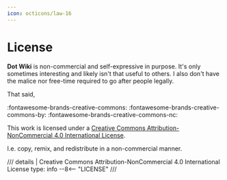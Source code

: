 ```yaml
---
icon: octicons/law-16
---
```


# License

__Dot Wiki__ is non-commercial and self-expressive in purpose. It's only sometimes interesting and likely isn't that useful to others. I also don't have the malice nor free-time required to go after people legally.

That said,

:fontawesome-brands-creative-commons: :fontawesome-brands-creative-commons-by: :fontawesome-brands-creative-commons-nc:

This work is licensed under a [Creative Commons Attribution-NonCommercial 4.0 International License](https://creativecommons.org/licenses/by-nc/4.0/).

I.e. copy, remix, and redistribute in a non-commercial manner.

/// details | Creative Commons Attribution-NonCommercial 4.0 International License
    type: info
--8<-- "LICENSE"
///
